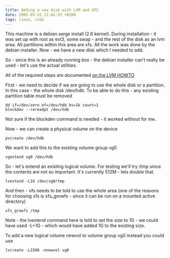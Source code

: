 ```yaml
---
title: Adding a new disk with LVM and XFS
date: 2005-05-22 11:41:53 +0200
tags: linux, lvm2
---
```


This machine is a debian sarge install (2.6 kernel). During installation - it was set up with root as ext3, some swap - and the rest of the disk as an lvm area. All partitions within this area are xfs. All the work was done by the debian installer. Now - we have a new disk which I needed to add.

So - since this is an already running box - the debian installer can't really be used - let's use the actual utilities.

All of the required steps are documented [on the LVM HOWTO](http://www.tldp.org/HOWTO/LVM-HOWTO/commontask.html)

First - we need to decide if we are going to use the whole disk or a partition. In this case - the whole disk /dev/hdb. To be able to do this - any existing partition table must be removed

    dd if=/dev/zero of=/dev/hdb bs=1k count=1
    blockdev --rereadpt /dev/hdb

Not sure if the blockdev command is needed - it worked without for me.

Now - we can create a physical volume on the device

    pvcreate /dev/hdb

We want to add this to the existing volume group vg0

    vgextend vg0 /dev/hdb

So - let's extend an existing logical volume. For testing we'll try /tmp since the contents are not so important. It's currently 512M - lets double that.

    lvextend -L1G /dev/vg0/tmp

And then - xfs needs to be told to use the whole area (one of the reasons for choosing xfs is xfs_growfs - since it can be run on a mounted active directory)

    xfs_growfs /tmp

Note - the lvextend command here is told to set the size to 1G - we could have used -L+1G - which would have added 1G to the existing size.

To add a new logical volume newvol to volume group vg0 instead you could use

    lvcreate -L1500 -nnewvol vg0
